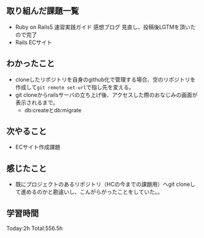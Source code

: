 ## 取り組んだ課題一覧
- Ruby on Rails5 速習実践ガイド 感想ブログ 見直し、投稿後LGTMを頂いたので完了
- Rails ECサイト
  
## わかったこと
- cloneしたリポジトリを自身のgithub化で管理する場合、空のリポジトリを作成して`git remote set-url`で指し先を変える。
- git cloneからrailsサーバの立ち上げ後、アクセスした際のおなじみの画面が表示されるまで。
  - db:createとdb:migrate

## 次やること
- ECサイト作成課題
  
## 感じたこと
- 既にプロジェクトのあるリポジトリ（HCの今までの課題用）へgit cloneして進めるのかと勘違いし、こんがらがったことをしていた。。
  
## 学習時間
Today:2h
Total:556.5h

